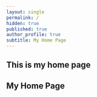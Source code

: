 ```yaml
---
layout: single
permalink: /
hidden: true
published: true
author_profile: true
subtitle: My Home Page
---
```

## This is my home page


## My Home Page

